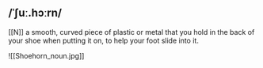 ## /ˈʃuː.hɔːrn/  
[[N]]
a smooth, curved piece of plastic or metal that you hold in the back of your shoe when putting it on, to help your foot slide into it. 

![[Shoehorn_noun.jpg]]
